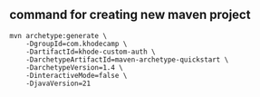 ## command for creating new maven project

```shell
mvn archetype:generate \
    -DgroupId=com.khodecamp \
    -DartifactId=khode-custom-auth \
    -DarchetypeArtifactId=maven-archetype-quickstart \
    -DarchetypeVersion=1.4 \
    -DinteractiveMode=false \
    -DjavaVersion=21
```
